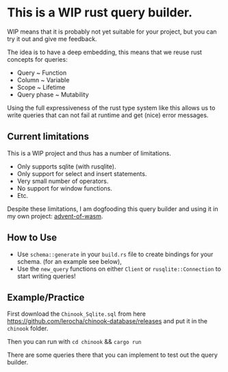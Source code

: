 # This is a WIP rust query builder.
WIP means that it is probably not yet suitable for your project, but you can try it out and give me feedback.

The idea is to have a deep embedding, this means that we reuse rust concepts for queries:
- Query ~ Function
- Column ~ Variable
- Scope ~ Lifetime
- Query phase ~ Mutability

Using the full expressiveness of the rust type system like this allows us to write queries that can not fail at runtime and get (nice) error messages.

## Current limitations
This is a WIP project and thus has a number of limitations.
- Only supports sqlite (with rusqlite).
- Only support for select and insert statements.
- Very small number of operators.
- No support for window functions.
- Etc.

Despite these limitations, I am dogfooding this query builder and using it in my own project: [advent-of-wasm](https://github.com/LHolten/advent-of-wasm).

## How to Use
- Use `schema::generate` in your `build.rs` file to create bindings for your schema. (for an example see below),
- Use the `new_query` functions on either `Client` or `rusqlite::Connection` to start writing queries!

## Example/Practice
First download the `Chinook_Sqlite.sql` from here https://github.com/lerocha/chinook-database/releases and put it in the `chinook` folder.

Then you can run with `cd chinook` && `cargo run`

There are some queries there that you can implement to test out the query builder.